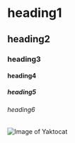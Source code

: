 # heading1
## heading2
### heading3
#### heading4
##### heading5
###### heading6
![Image of Yaktocat](https://octodex.github.com/images/yaktocat.png)
